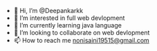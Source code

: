- 👋 Hi, I’m @Deepankarkk
- 👀 I’m interested in full web devlopment  
- 🌱 I’m currently learning java language
- 💞️ I’m looking to collaborate on web devlopment 
- 📫 How to reach me nonisaini19515@gmail.com

<!---
Deepankarkk/Deepankarkk is a ✨ special ✨ repository because its `README.md` (this file) appears on your GitHub profile.
You can click the Preview link to take a look at your changes.
--->
